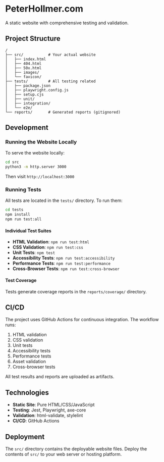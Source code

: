 # PeterHollmer.com

A static website with comprehensive testing and validation.

## Project Structure

```
/
├── src/           # Your actual website
│   ├── index.html
│   ├── 404.html
│   ├── 50x.html
│   ├── images/
│   └── favicon/
├── tests/         # All testing related
│   ├── package.json
│   ├── playwright.config.js
│   ├── setup.cjs
│   ├── unit/
│   ├── integration/
│   └── e2e/
└── reports/       # Generated reports (gitignored)
```

## Development

### Running the Website Locally

To serve the website locally:

```bash
cd src
python3 -m http.server 3000
```

Then visit `http://localhost:3000`

### Running Tests

All tests are located in the `tests/` directory. To run them:

```bash
cd tests
npm install
npm run test:all
```

#### Individual Test Suites

- **HTML Validation**: `npm run test:html`
- **CSS Validation**: `npm run test:css`
- **Unit Tests**: `npm test`
- **Accessibility Tests**: `npm run test:accessibility`
- **Performance Tests**: `npm run test:performance`
- **Cross-Browser Tests**: `npm run test:cross-browser`

#### Test Coverage

Tests generate coverage reports in the `reports/coverage/` directory.

## CI/CD

The project uses GitHub Actions for continuous integration. The workflow runs:

1. HTML validation
2. CSS validation
3. Unit tests
4. Accessibility tests
5. Performance tests
6. Asset validation
7. Cross-browser tests

All test results and reports are uploaded as artifacts.

## Technologies

- **Static Site**: Pure HTML/CSS/JavaScript
- **Testing**: Jest, Playwright, axe-core
- **Validation**: html-validate, stylelint
- **CI/CD**: GitHub Actions

## Deployment

The `src/` directory contains the deployable website files. Deploy the contents of `src/` to your web server or hosting platform. 